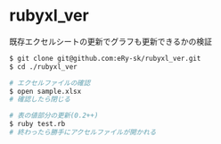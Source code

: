 # rubyxl_ver
既存エクセルシートの更新でグラフも更新できるかの検証

```bash
$ git clone git@github.com:eRy-sk/rubyxl_ver.git
$ cd ./rubyxl_ver

# エクセルファイルの確認
$ open sample.xlsx
# 確認したら閉じる

# 表の値部分の更新(0.2++)
$ ruby test.rb
# 終わったら勝手にアクセルファイルが開かれる
```
